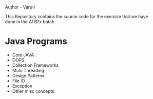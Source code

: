 Author - Varun

This Repository contains the source code for the exercise that we have done
in the ATB7x batch

# Java Programs

- Core JAVA
- OOPS
- Collection Frameworks
- Mulri Threading
- Design Patterns
- File IO
- Exception
- Other misc concepts